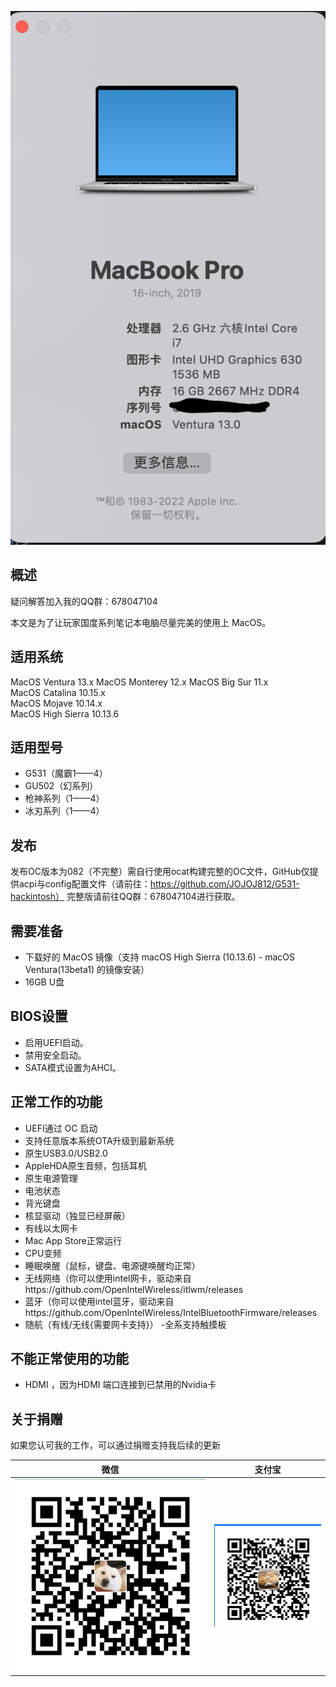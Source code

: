 ![image](https://github.com/JOJOJ812/G531-hackintosh/blob/master/Picture/Ventura.png)
## 概述

疑问解答加入我的QQ群：678047104

本文是为了让玩家国度系列笔记本电脑尽量完美的使用上 MacOS。


## 适用系统
MacOS Ventura 13.x
MacOS Monterey 12.x
MacOS Big Sur 11.x  
MacOS Catalina 10.15.x  
MacOS Mojave 10.14.x  
MacOS High Sierra 10.13.6 

## 适用型号
  * G531（魔霸1——4）
  * GU502（幻系列）
  * 枪神系列（1——4）
  * 冰刃系列（1——4）

## 发布

发布OC版本为082（不完整）需自行使用ocat构建完整的OC文件，GitHub仅提供acpi与config配置文件（请前往：https://github.com/JOJOJ812/G531-hackintosh）
完整版请前往QQ群：678047104进行获取。

## 需要准备
- 下载好的 MacOS 镜像（支持 macOS High Sierra (10.13.6) - macOS Ventura(13beta1) 的镜像安装）
- 16GB U盘

## BIOS设置
- 启用UEFI启动。
- 禁用安全启动。
- SATA模式设置为AHCI。

## 正常工作的功能
- UEFI通过 OC 启动
- 支持任意版本系统OTA升级到最新系统
- 原生USB3.0/USB2.0 
- AppleHDA原生音频，包括耳机
- 原生电源管理
- 电池状态
- 背光键盘
- 核显驱动（独显已经屏蔽）
- 有线以太网卡
- Mac App Store正常运行
- CPU变频
- 睡眠唤醒（鼠标，键盘、电源键唤醒均正常）
- 无线网络（你可以使用intel网卡，驱动来自https://github.com/OpenIntelWireless/itlwm/releases
- 蓝牙（你可以使用intel蓝牙，驱动来自https://github.com/OpenIntelWireless/IntelBluetoothFirmware/releases
- 随航（有线/无线{需要网卡支持}）
-全系支持触摸板

## 不能正常使用的功能
- HDMI ，因为HDMI 端口连接到已禁用的Nvidia卡


## 关于捐赠

如果您认可我的工作，可以通过捐赠支持我后续的更新

| 微信                                                       | 支付宝                                               |
| ---------------------------------------------------------- | ---------------------------------------------------- |
|![image](https://github.com/JOJOJ812/G531-hackintosh/blob/master/Picture/wechatpay.png)|![image](https://github.com/JOJOJ812/G531-hackintosh/blob/master/Picture/ailpay.jpg)
